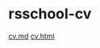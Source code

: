 # rsschool-cv

[cv.md](https://Vladzimirbely.github.io/rsschool-cv/cv)
[cv.html](https://Vladzimirbely.github.io/rsschool-cv/)
